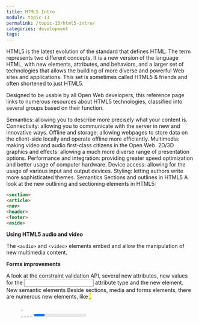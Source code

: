 ```yaml
---
title: HTML5 Intro
module: topic-13
permalink: /topic-13/html5-intro/
categories: development
tags:
---
```


<div class="divider-heading"></div>


HTML5 is the latest evolution of the standard that defines HTML. The term represents two different concepts. It is a new version of the language HTML, with new elements, attributes, and behaviors, and a larger set of technologies that allows the building of more diverse and powerful Web sites and applications. This set is sometimes called HTML5 & friends and often shortened to just HTML5.

Designed to be usable by all Open Web developers, this reference page links to numerous resources about HTML5 technologies, classified into several groups based on their function.

Semantics: allowing you to describe more precisely what your content is.
Connectivity: allowing you to communicate with the server in new and innovative ways.
Offline and storage: allowing webpages to store data on the client-side locally and operate offline more efficiently.
Multimedia: making video and audio first-class citizens in the Open Web.
2D/3D graphics and effects: allowing a much more diverse range of presentation options.
Performance and integration: providing greater speed optimization and better usage of computer hardware.
Device access: allowing for the usage of various input and output devices.
Styling: letting authors write more sophisticated themes.
Semantics
Sections and outlines in HTML5
A look at the new outlining and sectioning elements in HTML5: 

```html
<section>
<article>
<nav>
<header>
<footer>
<aside>
```

**Using HTML5 audio and video**

The `<audio>` and `<video>` elements embed and allow the manipulation of new multimedia content.

**Forms improvements**

A look at the constraint validation API, several new attributes, new values for the <input> attribute type and the new <output> element.
New semantic elements
Beside sections, media and forms elements, there are numerous new elements, like <mark>, <figure>, <figcaption>, <data>, <time>, <output>, <progress>, or <meter> and <main>, increasing the number of valid HTML5 elements.
Improvement in <iframe>
Using the sandbox and srcdoc attributes, authors can now be precise about the level of security and the wished rendering of an <iframe> element.
MathML
Allows directly embedding mathematical formulas.
Introduction to HTML5
This article introduces how to indicate to the browser that you are using HTML5 in your web design or web application.
HTML5 Reference Guide
Quick-reference HTML5 sheet containing markup generators, code examples and web developer tools. The guide is downloadable for ease of use and access. This page was created with help from the W3C as a quick guide for those who have some basic familiarity and experience using HTML5.
Downloadable HTML5 Guide
A quick guide to HTML5, including the common HTML tags as well as the new HTML5 tags. Downloadable in PDF and PNG formats.
HTML5 Cheat Sheet 
A handy HTML 5 cheat sheet for beginners who want to master HTML 5, its elements, event attributes and compatibility.
Editable HTML5 Cheat Sheet 
A beginner-friendly and editable cheat sheet with HTML5 examples that is aimed at anyone wanting to learn and use HTML5.
HTML5-compliant parser
The parser, which turns the bytes of an HTML document into a DOM, has been extended and now precisely defines the behavior to use in all cases, even when faced with invalid HTML. This leads to far greater predictability and interoperability between HTML5-compliant browsers.
Connectivity
Web Sockets
Allows creating a permanent connection between the page and the server and to exchange non-HTML data through that means.
Server-sent events
Allows a server to push events to a client, rather than the classical paradigm where the server could send data only in response to a client's request.
WebRTC
This technology, where RTC stands for Real-Time Communication, allows connecting to other people and controlling videoconferencing directly in the browser, without the need for a plugin or an external application.
Offline & storage
Offline resources: The application cache
Firefox fully supports the HTML5 offline resource specification. Most others have offline resource support at some level.
Online and offline events
Firefox 3 supports WHATWG online and offline events, which let applications and extensions detect whether or not there's an active Internet connection, as well as to detect when the connection goes up and down.
WHATWG client-side session and persistent storage (aka DOM storage)
Client-side session and persistent storage allows web applications to store structured data on the client side.
IndexedDB
IndexedDB is a web standard for the storage of significant amounts of structured data in the browser and for high performance searches on this data using indexes.
Using files from web applications
Support for the new HTML5 File API has been added to Gecko, making it possible for web applications to access local files selected by the user. This includes support for selecting multiple files using the <input> of type file HTML element's new multiple attribute. There also is FileReader.
Multimedia
Using HTML5 audio and video
The <audio> and <video> elements embed and allow the manipulation of new multimedia content.
WebRTC
This technology, where RTC stands for Real-Time Communication, allows connecting to other people and controlling videoconferencing directly in the browser, without the need for a plugin or an external application.
Track and WebVTT
The <track> element allows subtitles and chapters. WebVTT is a text track format.
2D/3D graphics AND effects
Canvas tutorial
Learn about the new <canvas> element and how to draw graphs and other objects in Firefox.
HTML5 Text API for <canvas> elements
The HTML5 text API is now supported by <canvas> elements.
WebGL
WebGL brings 3D graphics to the Web by introducing an API that closely conforms to OpenGL ES 2.0 that can be used in HTML5 <canvas> elements.
SVG
An XML-based format of vectorial images that can directly be embedded in the HTML.
Performance and Integration
Web Workers
Allows delegation of JavaScript evaluation to background threads, allowing these activities to prevent slowing down interactive events.
XMLHttpRequest level 2
Allows fetching asynchronously some parts of the page, allowing it to display dynamic content, varying according to the time and user actions. This is the technology behind Ajax.
JIT-compiling JavaScript engines
The new generation of JavaScript engines is much more powerful, leading to greater performance.
History API
Allows the manipulation of the browser history. This is especially useful for pages loading interactively new information.
The contentEditable Attribute: Transform your website to a wiki!
HTML5 has standardized the contentEditable attribute. Learn more about this feature.
Drag and drop
The HTML5 drag and drop API allows support for dragging and dropping items within and between web sites. This also provides a simpler API for use by extensions and Mozilla-based applications.
Focus management in HTML
The new HTML5 activeElement and hasFocus attributes are supported.
Web-based protocol handlers
You can now register web applications as protocol handlers using the navigator.registerProtocolHandler() method.
requestAnimationFrame
Allows control of animations rendering to obtain optimal performance.
Fullscreen API
Controls the usage of the whole screen for a Web page or application, without the browser UI displayed.
Pointer Lock API
Allows locking the pointer to the content, so games and similar applications don't lose focus when the pointer reaches the window limit.
Online and offline events
In order to build a good offline-capable web application, you need to know when your application is actually offline. Incidentally, you also need to know when your application has returned to an online status again.
Device access
Using the Camera API
Allows using, manipulating, and storing an image from the computer's camera.
Touch events
Handlers to react to events created by a user pressing touch screens.
Using geolocation
Let browsers locate the position of the user using geolocation.
Detecting device orientation
Get the information when the device on which the browser runs changes orientation. This can be used as an input device (e.g., to make games that react to the position of the device) or to adapt the layout of a page to the orientation of the screen (portrait or landscape).
Pointer Lock API
Allows locking the pointer to the content, so games and similar application don't lose focus when the pointer reaches the window limit.
Styling
CSS has been extended to be able to style elements in a much more complex way. This is often referred as CSS3, though CSS is not a monolithic specification any more and the different modules are not all at level 3: some are at level 1 and others at level 4, with all the intermediate levels covered.

New background styling features
It is now possible to put shadows on elements using box-shadow, multiple backgrounds, and CSS filters. You can learn more about these by reading Advanced box effects.
More fancy borders
Not only it is now possible to use images to style borders, using border-image and its associated longhand properties, but rounded borders are supported via the border-radius property.
Animating your style
Using CSS Transitions to animate between different states or using CSS Animations to animate parts of the page without a triggering event, you can now control mobile elements on your page.
Typography improvement
Authors have better control to reach better typography. They can control text-overflow and hyphenation, but also can add a shadow to it or control more precisely its decorations. Custom typefaces can be downloaded and applied thanks to the new @font-face at-rule.
New presentational layouts
In order to improve the flexibility of designs, two new layouts have been added: the CSS multi-column layouts and CSS flexible box layout.
